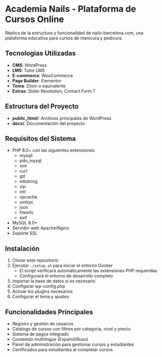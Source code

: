 # Academia Nails - Plataforma de Cursos Online

Réplica de la estructura y funcionalidad de nails-barcelona.com, una plataforma educativa para cursos de manicura y pedicura.

## Tecnologías Utilizadas

- **CMS**: WordPress
- **LMS**: Tutor LMS
- **E-commerce**: WooCommerce
- **Page Builder**: Elementor
- **Tema**: Zilom o equivalente
- **Extras**: Slider Revolution, Contact Form 7

## Estructura del Proyecto

- **public_html/**: Archivos principales de WordPress
- **docs/**: Documentación del proyecto

## Requisitos del Sistema

- PHP 8.0+ con las siguientes extensiones:
  - mysqli
  - pdo_mysql
  - xml
  - curl
  - gd
  - mbstring
  - zip
  - intl
  - opcache
  - xmlrpc
  - json
  - fileinfo
  - exif
- MySQL 8.0+
- Servidor web Apache/Nginx
- Soporte SSL

## Instalación

1. Clonar este repositorio
2. Ejecutar `./setup.sh` para iniciar el entorno Docker
   - El script verificará automáticamente las extensiones PHP requeridas
   - Configurará el entorno de desarrollo completo
3. Importar la base de datos si es necesario
4. Configurar wp-config.php
5. Activar los plugins necesarios
6. Configurar el tema y ajustes

## Funcionalidades Principales

- Registro y gestión de usuarios
- Catálogo de cursos con filtros por categoría, nivel y precio
- Sistema de pagos integrado
- Contenido multilingüe (Español/Ruso)
- Panel de administración para gestionar cursos y estudiantes
- Certificados para estudiantes al completar cursos 